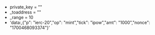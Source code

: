    + private_key = ""
   + _toaddress = ""
   + _range = 10
   + 'data:,{"p": "ierc-20","op": "mint","tick": "ipow","amt": "1000","nonce": "1700468093374"}'
